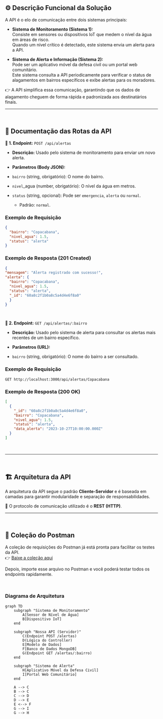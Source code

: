 ## ⚙️ Descrição Funcional da Solução
A API é o elo de comunicação entre dois sistemas principais:

- **Sistema de Monitoramento (Sistema 1):**  
  Consiste em sensores ou dispositivos IoT que medem o nível da água em áreas de risco.  
  Quando um nível crítico é detectado, este sistema envia um alerta para a API.

- **Sistema de Alerta e Informação (Sistema 2):**  
  Pode ser um aplicativo móvel da defesa civil ou um portal web comunitário.  
  Este sistema consulta a API periodicamente para verificar o status de alagamentos em bairros específicos e exibe alertas para os moradores.

👉 A API simplifica essa comunicação, garantindo que os dados de alagamento cheguem de forma rápida e padronizada aos destinatários finais.



---

<br>

## 📌 Documentação das Rotas da API

 **🔹 1. Endpoint:** `POST /api/alertas`

- **Descrição:** Usado pelo sistema de monitoramento para enviar um novo alerta.

- **Parâmetros (Body JSON):**

- `bairro` (string, obrigatório): O nome do bairro.

- `nivel`_agua (number, obrigatório): O nível da água em metros.

- `status` (string, opcional): Pode ser `emergencia`, `alerta` ou `normal`.

  - Padrão: `normal`.
    <br>
### Exemplo de Requisição
```json
{
  "bairro": "Copacabana",
  "nivel_agua": 1.5,
  "status": "alerta"
}
```

### Exemplo de Resposta (201 Created)
  ```json
  {
  "mensagem": "Alerta registrado com sucesso!",
  "alerta": {
    "bairro": "Copacabana",
    "nivel_agua": 1.5,
    "status": "alerta",
    "_id": "60a8c2f1b0a8c5a4d4e6f8a0"
    }
}
```
<br>

**🔹 2. Endpoint:** `GET /api/alertas/:bairro`

- **Descrição:** Usado pelo sistema de alerta para consultar os alertas mais recentes de um bairro específico.

- **Parâmetros (URL):**

 - `bairro` (string, obrigatório): O nome do bairro a ser consultado.

### Exemplo de Requisição

`GET http://localhost:3000/api/alertas/Copacabana`
### Exemplo de Resposta (200 OK)
```json
[
  {
    "_id": "60a8c2f1b0a8c5a4d4e6f8a0",
    "bairro": "Copacabana",
    "nivel_agua": 1.5,
    "status": "alerta",
    "data_alerta": "2023-10-27T10:00:00.000Z"
  }
]
```
<br>

---
<br>

## 🏗️ Arquitetura da API
A arquitetura da API segue o padrão **Cliente-Servidor** e é baseada em camadas para garantir modularidade e separação de responsabilidades.  

📡 O protocolo de comunicação utilizado é o **REST (HTTP)**.


---
<br>

## 📂 Coleção do Postman

A coleção de requisições do Postman já está pronta para facilitar os testes da API.  
👉 [Baixe a coleção aqui](https://github.com/cristianosolutions/api-alagamentos/blob/main/src/postman/collection.json)

Depois, importe esse arquivo no Postman e você poderá testar todos os endpoints rapidamente.

<br>

### Diagrama de Arquitetura
```mermaid
graph TD
    subgraph "Sistema de Monitoramento"
        A[Sensor de Nível de Água]
        B[Dispositivo IoT]
    end

    subgraph "Nossa API (Servidor)"
        C(Endpoint POST /alertas)
        D(Lógica do Controller)
        E[Modelo de Dados]
        F[Banco de Dados MongoDB]
        G(Endpoint GET /alertas/:bairro)
    end

    subgraph "Sistema de Alerta"
        H[Aplicativo Móvel da Defesa Civil]
        I[Portal Web Comunitário]
    end

    A --> C
    B --> C
    C --> D
    D --> E
    E <--> F
    G --> I
    G --> H
